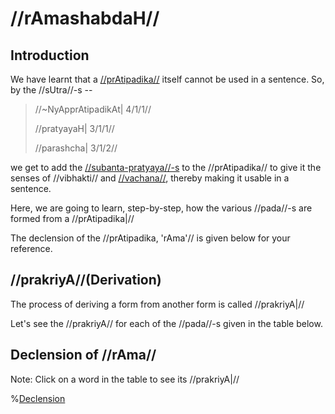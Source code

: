 # //rAmashabdaH//

## Introduction

We have learnt that a
[//prAtipadika//](#/shadlinga-prakaranam/general/praatipadika) itself
cannot be used in a sentence. So, by the //sUtra//-s --

> //~NyApprAtipadikAt| 4/1/1//
>
> //pratyayaH| 3/1/1//
>
> //parashcha| 3/1/2//

we get to add the
[//subanta-pratyaya//-s](#/shadlinga-prakaranam/general/subanta-pratyayah)
to the //prAtipadika// to give it the senses of //vibhakti// and
[//vachana//](#/shadlinga-prakaranam/general/vachanani), thereby making
it usable in a sentence.

<!--
  We also learnt that this process of forming usable forms (//pada//-s) from a
  //prAtipadika// is called as **Declension** in English.
-->

Here, we are going to learn, step-by-step, how the various //pada//-s
are formed from a //prAtipadika|//

The declension of the //prAtipadika, 'rAma'// is given below for your
reference.

## //prakriyA//(Derivation)

The process of deriving a form from another form is called //prakriyA|//

Let's see the //prakriyA// for each of the //pada//-s given in the table
below.

## Declension of //rAma//

Note: Click on a word in the table to see its //prakriyA|//

%[Declension](#/shadlinga-prakaranam/raama-sabdah/0-table)

